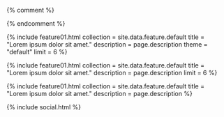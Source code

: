 {% comment %}
<!--
    v1.00 _includes/pages/home.html
    
# TODO Comment
                  
-->
{% endcomment %}

{% include feature01.html       collection = site.data.feature.default
                                title = "Lorem ipsum dolor sit amet."
                                description = page.description
                                theme = "default"
                                limit = 6 
                                %}

{% include feature01.html       collection = site.data.feature.default
                                title = "Lorem ipsum dolor sit amet."
                                description = page.description
                                limit = 6 
                                %}

{% include feature01.html       collection = site.data.feature.default
                                title = "Lorem ipsum dolor sit amet."
                                description = page.description 
                                %}
 
{% include social.html %}

